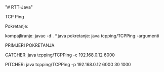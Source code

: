 "# RTT-Java" 

TCP Ping

Pokretanje:

kompajliranje: javac -d . *.java
pokretanje: java tcpping/TCPPing -argumenti

PRIMJERI POKRETANJA

CATCHER:
java tcpping/TCPPing -c 192.168.0.12 6000

PITCHER:
java tcpping/TCPPing -p 192.168.0.12 6000 30 1000


